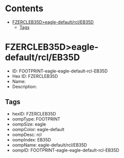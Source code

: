 



Contents
========

* [FZERCLEB35D>eagle-default/rcl/EB35D](#fzercleb35deagle-defaultrcleb35d)
	* [Tags](#tags)

# FZERCLEB35D>eagle-default/rcl/EB35D

- ID: FOOTPRINT-eagle-eagle-default-rcl-EB35D
- Hex ID: FZERCLEB35D
- Name: 
- Description: 

## Tags

- hexID: FZERCLEB35D
- oompType: FOOTPRINT
- oompSize: eagle
- oompColor: eagle-default
- oompDesc: rcl
- oompIndex: EB35D
- oompName: eagle-default/rcl/EB35D
- oompID: FOOTPRINT-eagle-eagle-default-rcl-EB35D
